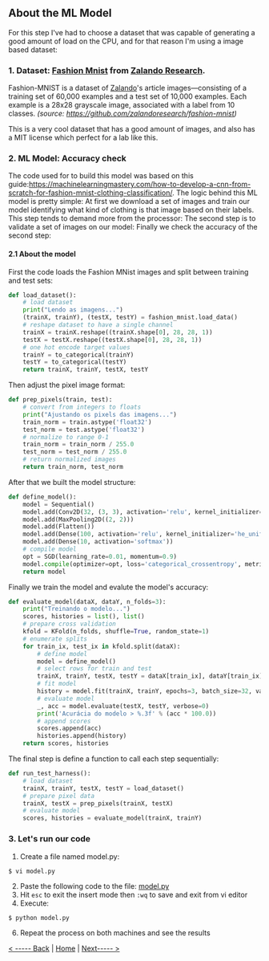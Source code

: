 ## About the ML Model

For this step I've had to choose a dataset that was capable of generating a good amount of load on the CPU, and for that reason I'm using a image based dataset:

### 1. Dataset: [Fashion Mnist](https://github.com/zalandoresearch/fashion-mnist) from [Zalando Research](https://research.zalando.com/). 
Fashion-MNIST is a dataset of [Zalando](https://jobs.zalando.com/tech/)'s article images—consisting of a training set of 60,000 examples and a test set of 10,000 examples. Each example is a 28x28 grayscale image, associated with a label from 10 classes. *(source: https://github.com/zalandoresearch/fashion-mnist)*

This is a very cool dataset that  has a good amount of images, and also has a MIT license which perfect for a lab like this.

### 2. ML Model: Accuracy check
The code used for to build this model was based on this guide:https://machinelearningmastery.com/how-to-develop-a-cnn-from-scratch-for-fashion-mnist-clothing-classification/. The logic behind this ML model is pretty simple:
At first we download a set of images and train our model identifying what kind of clothing is that image based on their labels. This step tends to demand more from the processor:
The second step is to validate a set of images on our model:
Finally we check the accuracy of the second step:


#### 2.1 About the model
First the code loads the Fashion MNist images and split between training and test sets:
```python
def load_dataset():
    # load dataset
    print("Lendo as imagens...")
    (trainX, trainY), (testX, testY) = fashion_mnist.load_data()
    # reshape dataset to have a single channel
    trainX = trainX.reshape((trainX.shape[0], 28, 28, 1))
    testX = testX.reshape((testX.shape[0], 28, 28, 1))
    # one hot encode target values
    trainY = to_categorical(trainY)
    testY = to_categorical(testY)
    return trainX, trainY, testX, testY
```

Then adjust the pixel image format:
```python
def prep_pixels(train, test):
    # convert from integers to floats
    print("Ajustando os pixels das imagens...")
    train_norm = train.astype('float32')
    test_norm = test.astype('float32')
    # normalize to range 0-1
    train_norm = train_norm / 255.0
    test_norm = test_norm / 255.0
    # return normalized images
    return train_norm, test_norm
```

After that we built the model structure:
```python
def define_model():
    model = Sequential()
    model.add(Conv2D(32, (3, 3), activation='relu', kernel_initializer='he_uniform', input_shape=(28, 28, 1)))
    model.add(MaxPooling2D((2, 2)))
    model.add(Flatten())
    model.add(Dense(100, activation='relu', kernel_initializer='he_uniform'))
    model.add(Dense(10, activation='softmax'))
    # compile model
    opt = SGD(learning_rate=0.01, momentum=0.9)
    model.compile(optimizer=opt, loss='categorical_crossentropy', metrics=['accuracy'])
    return model
```

Finally we train the model and evalute the model's accuracy:
```python
def evaluate_model(dataX, dataY, n_folds=3):
    print("Treinando o modelo...")
    scores, histories = list(), list()
    # prepare cross validation
    kfold = KFold(n_folds, shuffle=True, random_state=1)
    # enumerate splits
    for train_ix, test_ix in kfold.split(dataX):
        # define model
        model = define_model()
        # select rows for train and test
        trainX, trainY, testX, testY = dataX[train_ix], dataY[train_ix], dataX[test_ix], dataY[test_ix]
        # fit model
        history = model.fit(trainX, trainY, epochs=3, batch_size=32, validation_data=(testX, testY), verbose=0)
        # evaluate model
        _, acc = model.evaluate(testX, testY, verbose=0)
        print('Acurácia do modelo > %.3f' % (acc * 100.0))
        # append scores
        scores.append(acc)
        histories.append(history)
    return scores, histories
```
The final step is define a function to call each step sequentially:
```python
def run_test_harness():
    # load dataset
    trainX, trainY, testX, testY = load_dataset()
    # prepare pixel data
    trainX, testX = prep_pixels(trainX, testX)
    # evaluate model
    scores, histories = evaluate_model(trainX, trainY)
```

### 3. Let's run our code

1. Create a file named model.py:
```bash
$ vi model.py
```
2. Paste the following code to the file: [model.py](./src/model.py)
4. Hit ```esc``` to exit the insert mode then ```:wq``` to save and exit from vi editor
5. Execute:
```vim
$ python model.py
```
6. Repeat the process on both machines and see the results


[< ----- Back]()       |          [Home](../README.md)         |         [Next----- >]()
